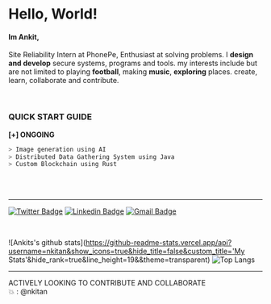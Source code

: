 # Hello, World!
#### Im Ankit, 

Site Reliability Intern at PhonePe, Enthusiast at solving problems. I **design and develop** secure systems, programs and tools.
my interests include but are not limited to playing **football**, making **music**, **exploring** places.
create, learn, collaborate and contribute.

<br>

### QUICK START GUIDE

**[+]  ONGOING**
````bash
> Image generation using AI
> Distributed Data Gathering System using Java
> Custom Blockchain using Rust
````

<br>
<br>

__________________________________________________
[![Twitter Badge](https://img.shields.io/badge/-@ankitdas2k-1ca0f1?style=flat-square&labelColor=1ca0f1&logo=twitter&logoColor=white&link=https://twitter.com/AnkitDas2k)](https://twitter.com/AnkitDas2k) [![Linkedin Badge](https://img.shields.io/badge/-ankitdas-blue?style=flat-square&logo=Linkedin&logoColor=white&link=https://www.linkedin.com/in/ankit-das-929513193/)](https://www.linkedin.com/in/ankit-das-929513193/)
[![Gmail Badge](https://img.shields.io/badge/-ankitdas2k@gmail.com-c14438?style=flat-square&logo=Gmail&logoColor=white&link=mailto:ankitdas2k@gmail.com)](mailto:ankitdas2k@gmail.com)
<p align=center>
<a>
<br>
  
![Ankits's github stats](https://github-readme-stats.vercel.app/api?username=nkitan&show_icons=true&hide_title=false&custom_title='My Stats'&hide_rank=true&line_height=19&&theme=transparent) 
![Top Langs](https://github-readme-stats.vercel.app/api/top-langs/?username=nkitan&layout=compact)
</a>
</p>

-------------------------------
ACTIVELY LOOKING TO CONTRIBUTE AND COLLABORATE  
:boom: : @nkitan
